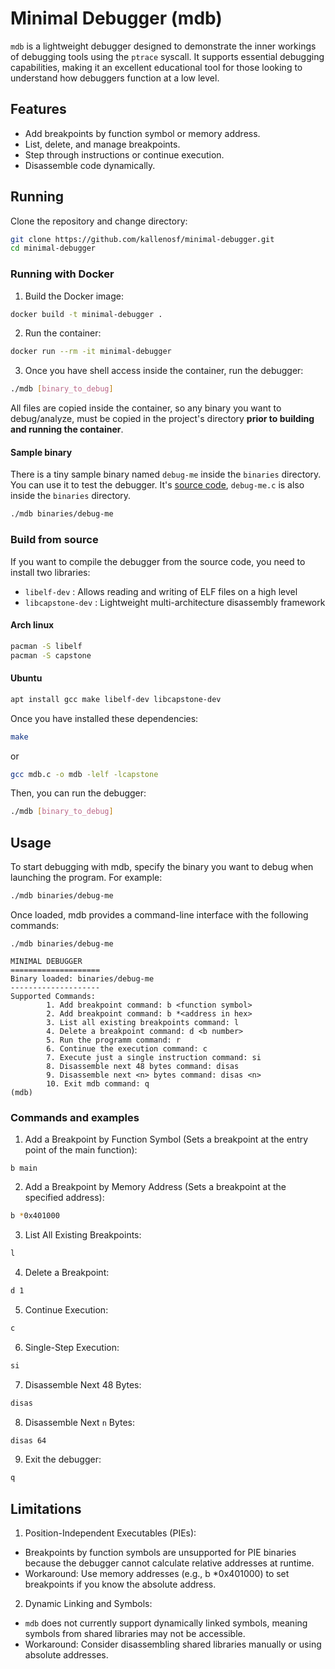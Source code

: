 # Minimal Debugger (mdb)
`mdb` is a lightweight debugger designed to demonstrate the inner workings of debugging tools using the `ptrace` syscall. It supports essential debugging capabilities, making it an excellent educational tool for those looking to understand how debuggers function at a low level.

## Features
- Add breakpoints by function symbol or memory address.
- List, delete, and manage breakpoints.
- Step through instructions or continue execution.
- Disassemble code dynamically.

## Running
Clone the repository and change directory:
```sh
git clone https://github.com/kallenosf/minimal-debugger.git
cd minimal-debugger
```
### Running with Docker
1. Build the Docker image:
```sh
docker build -t minimal-debugger .
```
2. Run the container:
```sh
docker run --rm -it minimal-debugger
```
3. Once you have shell access inside the container, run the debugger:
```sh
./mdb [binary_to_debug]
```
All files are copied inside the container, so any binary you want to debug/analyze, must be copied in the project's directory **prior to building and running the container**.
#### Sample binary
There is a tiny sample binary named `debug-me` inside the `binaries` directory. You can use it to test the debugger. It's [source code](https://github.com/kallenosf/minimal-debugger/blob/main/binaries/debug-me.c), `debug-me.c` is also inside the `binaries` directory.
```sh
./mdb binaries/debug-me
```
### Build from source
If you want to compile the debugger from the source code, you need to install two libraries:
- `libelf-dev` : Allows reading and writing of ELF files on a high level
- `libcapstone-dev` : Lightweight multi-architecture disassembly framework
#### Arch linux
```sh
pacman -S libelf
pacman -S capstone
```
#### Ubuntu
```sh
apt install gcc make libelf-dev libcapstone-dev
```
Once you have installed these dependencies:
```sh
make
```
or
```sh
gcc mdb.c -o mdb -lelf -lcapstone
```
Then, you can run the debugger:
```sh
./mdb [binary_to_debug]
```
## Usage
To start debugging with mdb, specify the binary you want to debug when launching the program. For example:
```sh
./mdb binaries/debug-me
```
Once loaded, mdb provides a command-line interface with the following commands:
```
./mdb binaries/debug-me

MINIMAL DEBUGGER
====================
Binary loaded: binaries/debug-me
--------------------
Supported Commands:
        1. Add breakpoint command: b <function symbol>
        2. Add breakpoint command: b *<address in hex>
        3. List all existing breakpoints command: l
        4. Delete a breakpoint command: d <b number>
        5. Run the programm command: r
        6. Continue the execution command: c
        7. Execute just a single instruction command: si
        8. Disassemble next 48 bytes command: disas
        9. Disassemble next <n> bytes command: disas <n>
        10. Exit mdb command: q
(mdb) 
```
### Commands and examples
1. Add a Breakpoint by Function Symbol (Sets a breakpoint at the entry point of the main function):
```
b main
```
2. Add a Breakpoint by Memory Address (Sets a breakpoint at the specified address):
```sh
b *0x401000
```
3. List All Existing Breakpoints:
```sh
l
```
4. Delete a Breakpoint:
```sh
d 1
```
5. Continue Execution:
```sh
c
```
6. Single-Step Execution:
```sh
si
```
7. Disassemble Next 48 Bytes:
```sh
disas
```
8. Disassemble Next `n` Bytes:
```sh
disas 64
```
9. Exit the debugger:
```sh
q
```
## Limitations
1. Position-Independent Executables (PIEs):
- Breakpoints by function symbols are unsupported for PIE binaries because the debugger cannot calculate relative addresses at runtime.
- Workaround: Use memory addresses (e.g., b *0x401000) to set breakpoints if you know the absolute address.
2. Dynamic Linking and Symbols:
- `mdb` does not currently support dynamically linked symbols, meaning symbols from shared libraries may not be accessible.
- Workaround: Consider disassembling shared libraries manually or using absolute addresses.
